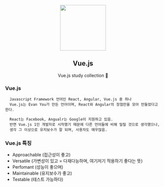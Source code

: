 <p align="center">
  <img src="https://user-images.githubusercontent.com/110442250/205642350-17ec8739-21fd-4b49-b3d0-259dfeb8a276.png" height="148">
  <h2 align="center">Vue.js</h2>
  <p align="center">Vue.js study collection 🚀<p>

  </p>
</p>

### Vue.js

      Javascript Framework 언어인 React, Angular, Vue.js 중 하나
      Vue.js는 Evan You가 만든 언어이며, React와 Angular의 장점만을 모아 만들었다고 한다.

      React는 Facebook, Angualr는 Google이 지원하고 있음.
      반면 Vue.js 1인 개발자로 시작했기 때문에 다른 언어들에 비해 밀릴 것으로 생각했으나, 
      생각 그 이상으로 유지보수가 잘 되며, 사용자도 매우많음.

### Vue.js 특징

 - Approachable (접근성이 좋고) 
 - Versatile (가변성이 있고 = 다재다능하며, 여기저기 적용하기 좋다는 뜻)
 - Perfomant (성능이 좋으며)
 - Maintainable (유지보수가 좋고)
 - Testable (테스트 가능하다)

